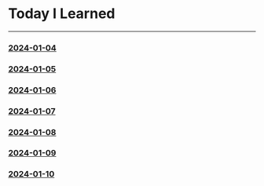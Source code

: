 # Today I Learned
------------------
### [2024-01-04](https://github.com/Feat3719/TIL/blob/main/2024-01/2024-01-04.md)
### [2024-01-05](https://github.com/Feat3719/TIL/blob/main/2024-01/2024-01-05.md)
### [2024-01-06](https://github.com/Feat3719/TIL/blob/main/2024-01/2024-01-06.md)
### [2024-01-07](https://github.com/Feat3719/TIL/blob/main/2024-01/2024-01-07.md)
### [2024-01-08](https://github.com/Feat3719/TIL/blob/main/2024-01/2024-01-08.md)
### [2024-01-09](https://github.com/Feat3719/TIL/blob/main/2024-01/2024-01-09.md)
### [2024-01-10](https://github.com/Feat3719/TIL/blob/main/2024-01/2024-01-10.md)
